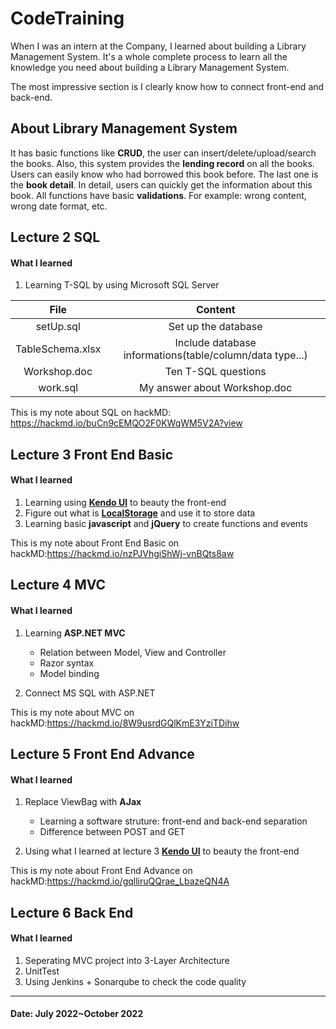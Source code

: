 # CodeTraining

When I was an intern at the Company, I learned about building a Library Management System. It's a whole complete process to learn all the knowledge you need about building a Library Management System.

The most impressive section is I clearly know how to connect front-end and back-end.

## About Library Management System

It has basic functions like **CRUD**, the user can insert/delete/upload/search the books. Also, this system provides the **lending record** on all the books. Users can easily know who had borrowed this book before. The last one is the **book detail**. In detail, users can quickly get the information about this book. All functions have basic **validations**. For example: wrong content, wrong date format, etc.

## Lecture 2 SQL

#### What I learned

1. Learning T-SQL by using Microsoft SQL Server

|       File       |                         Content                          |
| :--------------: | :------------------------------------------------------: |
|    setUp.sql     |                   Set up the database                    |
| TableSchema.xlsx | Include database informations(table/column/data type...) |
|   Workshop.doc   |                   Ten T-SQL questions                    |
|     work.sql     |               My answer about Workshop.doc               |

This is my note about SQL on hackMD: https://hackmd.io/buCn9cEMQO2F0KWqWM5V2A?view

## Lecture 3 Front End Basic

#### What I learned

1. Learning using **[Kendo UI](https://docs.telerik.com/kendo-ui/api/javascript/kendo)** to beauty the front-end 
2. Figure out what is **[LocalStorage](https://developer.mozilla.org/en-US/docs/Web/API/Window/localStorage)** and use it to store data
3. Learning basic **javascript** and **jQuery** to create functions and events

This is my note about Front End Basic on hackMD:https://hackmd.io/nzPJVhgiShWj-vnBQts8aw

## Lecture 4 MVC

#### What I learned

1. Learning  **ASP.NET MVC**
   - Relation between Model, View and Controller
   - Razor syntax
   - Model binding

2. Connect MS SQL with ASP.NET

This is my note about MVC on hackMD:https://hackmd.io/8W9usrdGQlKmE3YziTDihw

## Lecture 5 Front End Advance

#### What I learned

1. Replace ViewBag with **AJax**
   - Learning a software struture: front-end and back-end separation
   - Difference between POST and GET

2. Using what I learned at lecture 3  **[Kendo UI](https://docs.telerik.com/kendo-ui/api/javascript/kendo)** to beauty the front-end 

This is my note about Front End Advance on hackMD:https://hackmd.io/gqlliruQQrae_LbazeQN4A

## Lecture 6 Back End

#### What I learned

1. Seperating MVC project into 3-Layer Architecture
2. UnitTest
3. Using Jenkins + Sonarqube to check the code quality


------

#### Date: July 2022~October 2022
